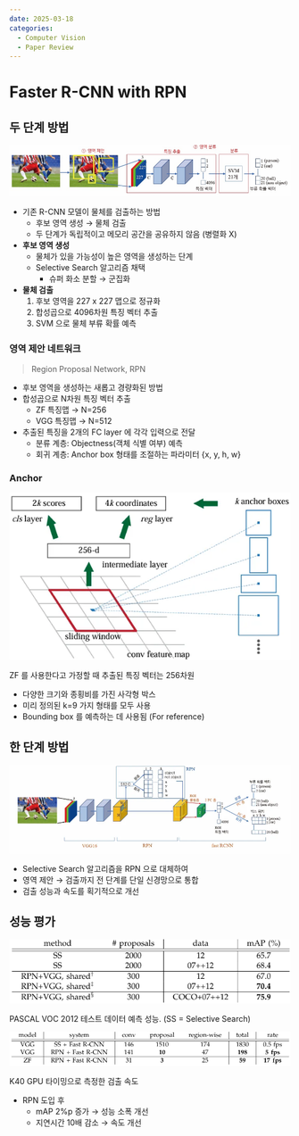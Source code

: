 ```yaml
---
date: 2025-03-18 
categories:
  - Computer Vision
  - Paper Review
---
```


# Faster R-CNN with RPN

## 두 단계 방법

![1stage.png](../assets/rcnn_2stage.png)

- 기존 R-CNN 모델이 물체를 검출하는 방법
    - 후보 영역 생성 → 물체 검출
    - 두 단계가 독립적이고 메모리 공간을 공유하지 않음 (병렬화 X)
- **후보 영역 생성**
    - 물체가 있을 가능성이 높은 영역을 생성하는 단계
    - Selective Search 알고리즘 채택
        - 슈퍼 화소 분할 → 군집화
- **물체 검출**
    1. 후보 영역을 227 x 227 맵으로 정규화
    2. 합성곱으로 4096차원 특징 벡터 추출
    3. SVM 으로 물체 부류 확률 예측

### 영역 제안 네트워크

> Region Proposal Network, RPN

- 후보 영역을 생성하는 새롭고 경량화된 방법
- 합성곱으로 N차원 특징 벡터 추출
    - ZF 특징맵 → N=256
    - VGG 특징맵 → N=512
- 추출된 특징을 2개의 FC layer 에 각각 입력으로 전달
    - 분류 계층: Objectness(객체 식별 여부) 예측
    - 회귀 계층: Anchor box 형태를 조절하는 파라미터 {x, y, h, w}

### Anchor

![ZF 를 사용한다고 가정할 때 추출된 특징 벡터는 256차원](../assets/faster_rcnn_anchor.png)

ZF 를 사용한다고 가정할 때 추출된 특징 벡터는 256차원

- 다양한 크기와 종횡비를 가진 사각형 박스
- 미리 정의된 k=9 가지 형태를 모두 사용
- Bounding box 를 예측하는 데 사용됨 (For reference)

## 한 단계 방법

![1stage.png](../assets/rcnn_1stage.png)

- Selective Search 알고리즘을 RPN 으로 대체하여
- 영역 제안 → 검출까지 전 단계를 단일 신경망으로 통합
- 검출 성능과 속도를 획기적으로 개선

## 성능 평가

![PASCAL VOC 2012 테스트 데이터 예측 성능. (SS = Selective Search)](../assets/faster_rcnn_metrics1.png)

PASCAL VOC 2012 테스트 데이터 예측 성능. (SS = Selective Search)

![K40 GPU 타이밍으로 측정한 검출 속도](../assets/faster_rcnn_metrics2.png)

K40 GPU 타이밍으로 측정한 검출 속도

- RPN 도입 후
    - mAP 2%p 증가 → 성능 소폭 개선
    - 지연시간 10배 감소 → 속도 개선